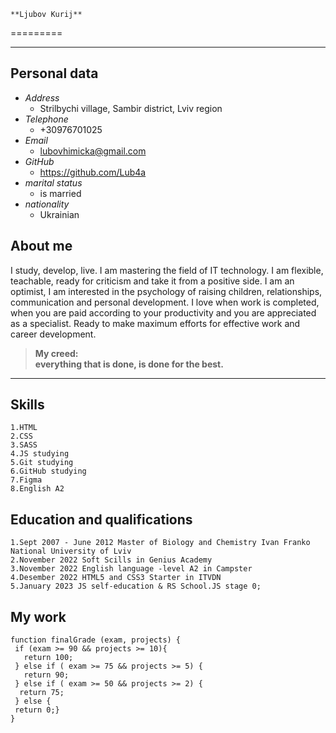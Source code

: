     **Ljubov Kurij**
=========
****************************
Personal data 
-----
+ *Address*  
    + Strilbychi village, Sambir district, Lviv region  
+ *Telephone*  
   +  +30976701025  
+ *Email*  
    + lubovhimicka@gmail.com  
+ *GitHub*  
   +  https://github.com/Lub4a  
+ *marital status*  
    + is married  
+ *nationality*  
   + Ukrainian
    
About me
------
I study, develop, live.
I am mastering the field of IT technology. I am flexible, teachable, ready for criticism and take it from a positive side. I am an optimist, I am interested in the psychology of raising children, relationships, communication and personal development.
I love when work is completed, when you are paid according to your productivity and you are appreciated as a specialist. Ready to make maximum efforts for effective work and career development.
>**My creed:   
>everything that is done, is done for the best.**
*************************
Skills 
--------
    1.HTML  
    2.CSS
    3.SASS  
    4.JS studying  
    5.Git studying  
    6.GitHub studying  
    7.Figma  
    8.English A2  
    
Education and qualifications 
--------
    1.Sept 2007 - June 2012 Master of Biology and Chemistry Ivan Franko National University of Lviv
    2.November 2022 Soft Scills in Genius Academy
    3.November 2022 English language -level A2 in Campster
    4.Desember 2022 HTML5 and CSS3 Starter in ITVDN
    5.January 2023 JS self-education & RS School.JS stage 0;
 
My work  
 ------
 ```
function finalGrade (exam, projects) {
  if (exam >= 90 && projects >= 10){
    return 100;
  } else if ( exam >= 75 && projects >= 5) {
    return 90;
  } else if ( exam >= 50 && projects >= 2) {
   return 75;
  } else {
  return 0;} 
}
```